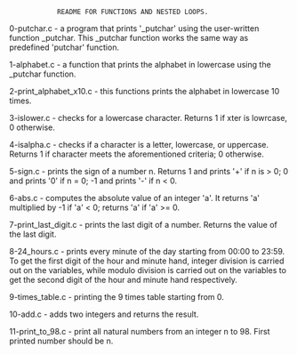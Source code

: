 				README FOR FUNCTIONS AND NESTED LOOPS.

0-putchar.c - a program that prints '\_putchar' using the user-written function \_putchar. This \_putchar function works the same way as predefined 'putchar' function.

1-alphabet.c - a function that prints the alphabet in lowercase using the \_putchar function.

2-print_alphabet_x10.c - this functions prints the alphabet in lowercase 10 times.

3-islower.c - checks for a lowercase character. Returns 1 if xter is lowrcase, 0 otherwise.

4-isalpha.c - checks if a character is a letter, lowercase, or uppercase. Returns 1 if character meets the aforementioned criteria; 0 otherwise.

5-sign.c - prints the sign of a number n. Returns 1 and prints '+' if n is > 0; 0 and prints '0' if n = 0; -1 and prints '-' if n < 0.

6-abs.c - computes the absolute value of an integer 'a'. It returns 'a'  multiplied by -1 if 'a' < 0; returns 'a' if 'a' >= 0.

7-print_last_digit.c - prints the last digit of a number. Returns the value of the last digit.

8-24_hours.c - prints every minute of the day starting from 00:00 to 23:59. To get the first digit of the hour and minute hand, integer division is carried out on the variables, while modulo division is carried out on the variables to get the second digit of the hour and minute hand respectively.

9-times_table.c - printing the 9 times table starting from 0.

10-add.c - adds two integers and returns the result.

11-print_to_98.c - print all natural numbers from an integer n to 98. First printed number should be n.


